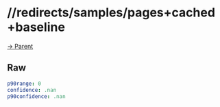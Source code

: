 
# //redirects/samples/pages+cached+baseline

[→ Parent](../..)


## Raw


```yaml
p90range: 0
confidence: .nan
p90confidence: .nan

```

